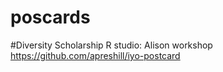 # poscards 
#Diversity Scholarship R studio: Alison workshop https://github.com/apreshill/iyo-postcard
